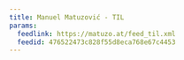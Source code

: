 ```yaml
---
title: Manuel Matuzović - TIL
params:
  feedlink: https://matuzo.at/feed_til.xml
  feedid: 476522473c828f55d8eca768e67c4453
---
```


